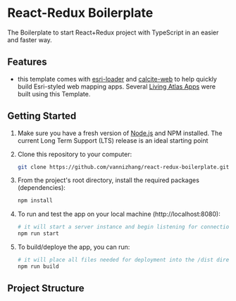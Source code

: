 # React-Redux Boilerplate

The Boilerplate to start React+Redux project with TypeScript in an easier and faster way. 

## Features

- this template comes with [esri-loader](https://github.com/Esri/esri-loader) and [calcite-web](http://esri.github.io/calcite-web/) to help quickly build Esri-styled web mapping apps. Several [Living Atlas Apps](https://livingatlas.arcgis.com/en/apps/) were built using this Template.

## Getting Started

1. Make sure you have a fresh version of [Node.js](https://nodejs.org/en/) and NPM installed. The current Long Term Support (LTS) release is an ideal starting point

2. Clone this repository to your computer: 
    ```sh
    git clone https://github.com/vannizhang/react-redux-boilerplate.git
    ```


3. From the project's root directory, install the required packages (dependencies):

    ```sh
    npm install
    ```

4. To run and test the app on your local machine (http://localhost:8080):

    ```sh
    # it will start a server instance and begin listening for connections from localhost on port 8080
    npm run start
    ```

5. To build/deploye the app, you can run:

    ```sh
    # it will place all files needed for deployment into the /dist directory 
    npm run build
    ```

## Project Structure